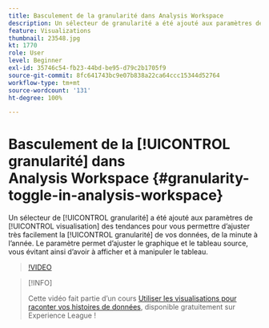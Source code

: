 ```yaml
---
title: Basculement de la granularité dans Analysis Workspace
description: Un sélecteur de granularité a été ajouté aux paramètres de visualisation des tendances pour vous permettre d’ajuster très facilement la granularité de vos données, de la minute à l’année. Le paramètre permet d’ajuster le graphique et le tableau source, vous évitant ainsi d’avoir à afficher et à manipuler le tableau.
feature: Visualizations
thumbnail: 23548.jpg
kt: 1770
role: User
level: Beginner
exl-id: 35746c54-fb23-44bd-be95-d79c2b1705f9
source-git-commit: 8fc641743bc9e07b838a22ca64ccc15344d52764
workflow-type: tm+mt
source-wordcount: '131'
ht-degree: 100%

---
```


# Basculement de la [!UICONTROL granularité] dans Analysis Workspace {#granularity-toggle-in-analysis-workspace}

Un sélecteur de [!UICONTROL granularité] a été ajouté aux paramètres de [!UICONTROL visualisation] des tendances pour vous permettre d’ajuster très facilement la [!UICONTROL granularité] de vos données, de la minute à l’année. Le paramètre permet d’ajuster le graphique et le tableau source, vous évitant ainsi d’avoir à afficher et à manipuler le tableau.

>[!VIDEO](https://video.tv.adobe.com/v/23548/?quality=12&learn=on)

>[!INFO]
>
> Cette vidéo fait partie d’un cours [Utiliser les visualisations pour raconter vos histoires de données](https://experienceleague.adobe.com/?recommended=Analytics-U-1-2021.1.visualizations), disponible gratuitement sur Experience League !
